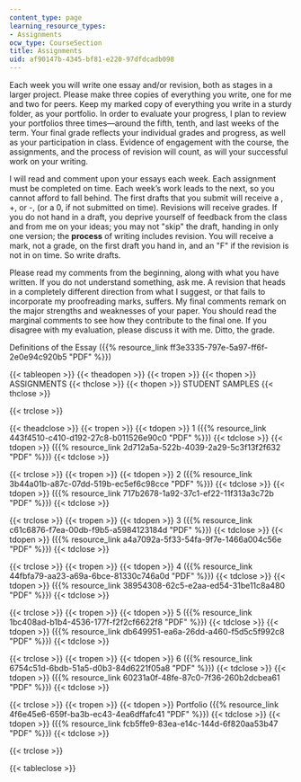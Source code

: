 ```yaml
---
content_type: page
learning_resource_types:
- Assignments
ocw_type: CourseSection
title: Assignments
uid: af90147b-4345-bf81-e220-97dfdcadb098
---
```


Each week you will write one essay and/or revision, both as stages in a larger project. Please make three copies of everything you write, one for me and two for peers. Keep my marked copy of everything you write in a sturdy folder, as your portfolio. In order to evaluate your progress, I plan to review your portfolios three times—around the fifth, tenth, and last weeks of the term. Your final grade reflects your individual grades and progress, as well as your participation in class. Evidence of engagement with the course, the assignments, and the process of revision will count, as will your successful work on your writing.

I will read and comment upon your essays each week. Each assignment must be completed on time. Each week’s work leads to the next, so you cannot afford to fall behind. The first drafts that you submit will receive a , +, or -, (or a 0, if not submitted on time). Revisions will receive grades. If you do not hand in a draft, you deprive yourself of feedback from the class and from me on your ideas; you may not "skip" the draft, handing in only one version; the **process** of writing includes revision. You will receive a mark, not a grade, on the first draft you hand in, and an "F" if the revision is not in on time. So write drafts.

Please read my comments from the beginning, along with what you have written. If you do not understand something, ask me. A revision that heads in a completely different direction from what I suggest, or that fails to incorporate my proofreading marks, suffers. My final comments remark on the major strengths and weaknesses of your paper. You should read the marginal comments to see how they contribute to the final one. If you disagree with my evaluation, please discuss it with me. Ditto, the grade.

Definitions of the Essay ({{% resource_link ff3e3335-797e-5a97-ff6f-2e0e94c920b5 "PDF" %}})

{{< tableopen >}}
{{< theadopen >}}
{{< tropen >}}
{{< thopen >}}
ASSIGNMENTS
{{< thclose >}}
{{< thopen >}}
STUDENT SAMPLES
{{< thclose >}}

{{< trclose >}}

{{< theadclose >}}
{{< tropen >}}
{{< tdopen >}}
1 ({{% resource_link 443f4510-c410-d192-27c8-b011526e90c0 "PDF" %}})
{{< tdclose >}}
{{< tdopen >}}
({{% resource_link 2d712a5a-522b-4039-2a29-5c3f13f2f632 "PDF" %}})
{{< tdclose >}}

{{< trclose >}}
{{< tropen >}}
{{< tdopen >}}
2 ({{% resource_link 3b44a01b-a87c-07dd-519b-ec5ef6c98cce "PDF" %}})
{{< tdclose >}}
{{< tdopen >}}
({{% resource_link 717b2678-1a92-37c1-ef22-11f313a3c72b "PDF" %}})
{{< tdclose >}}

{{< trclose >}}
{{< tropen >}}
{{< tdopen >}}
3 ({{% resource_link c61c6876-f7ea-00db-f9b5-a5984123184d "PDF" %}})
{{< tdclose >}}
{{< tdopen >}}
({{% resource_link a4a7092a-5f33-54fa-9f7e-1466a004c56e "PDF" %}})
{{< tdclose >}}

{{< trclose >}}
{{< tropen >}}
{{< tdopen >}}
4 ({{% resource_link 44fbfa79-aa23-a69a-6bce-81330c746a0d "PDF" %}})
{{< tdclose >}}
{{< tdopen >}}
({{% resource_link 38954308-62c5-e2aa-ed54-31be11c8a480 "PDF" %}})
{{< tdclose >}}

{{< trclose >}}
{{< tropen >}}
{{< tdopen >}}
5 ({{% resource_link 1bc408ad-b1b4-4536-177f-f2f2cf6622f8 "PDF" %}})
{{< tdclose >}}
{{< tdopen >}}
({{% resource_link db649951-ea6a-26dd-a460-f5d5c5f992c8 "PDF" %}})
{{< tdclose >}}

{{< trclose >}}
{{< tropen >}}
{{< tdopen >}}
6 ({{% resource_link 6754c51d-6bdb-51a5-d0b3-84d6221f05a8 "PDF" %}})
{{< tdclose >}}
{{< tdopen >}}
({{% resource_link 60231a0f-48fe-87c0-7f36-260b2dcbea61 "PDF" %}})
{{< tdclose >}}

{{< trclose >}}
{{< tropen >}}
{{< tdopen >}}
Portfolio ({{% resource_link 4f6e45e6-659f-ba3b-ec43-4ea6dffafc41 "PDF" %}})
{{< tdclose >}}
{{< tdopen >}}
({{% resource_link fcb5ffe9-83ea-e14c-144d-6f820aa53b47 "PDF" %}})
{{< tdclose >}}

{{< trclose >}}

{{< tableclose >}}